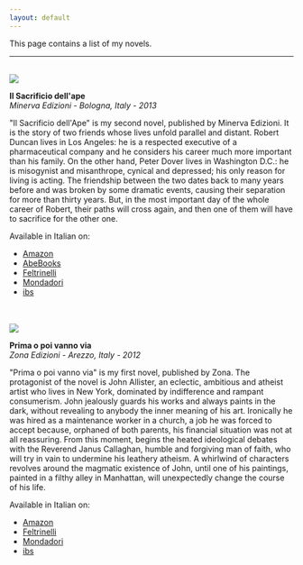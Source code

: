 ```yaml
---
layout: default
---
```


This page contains a list of my novels.

---

<br>

<img class="profile-picture"  src="https://d188rgcu4zozwl.cloudfront.net/content/B00QSSR7P4/resources/1782708893">

**Il Sacrificio dell'ape** <br>
*Minerva Edizioni - Bologna, Italy - 2013*

"Il Sacrificio dell'Ape" is my second novel, published by Minerva Edizioni. It is the story of two friends whose lives unfold parallel and distant. Robert Duncan lives in Los Angeles: he is a respected executive of a pharmaceutical company and he considers his career much more important than his family.
On the other hand, Peter Dover lives in Washington D.C.: he is misogynist and misanthrope, cynical and depressed; his only reason for living is acting.
The friendship between the two dates back to many years before and was broken by some dramatic events, causing their separation for more than thirty years. But, in the most important day of the whole career of Robert, their paths will cross again, and then one of them will have to sacrifice for the other one.

Available in Italian on:
* [Amazon](https://www.amazon.com/sacrificio-dellape-Giovanni-Sinapi/dp/8873815014)
* [AbeBooks](https://www.abebooks.com/servlet/BookDetailsPL?bi=13451615420&cm_ven=sws&cm_cat=sws&cm_pla=sws&cm_ite=13451615420&clickid=RF42ChQdx2DGRzEWEvziiyOJUkjU55SniycqVw0&cm_mmc=aff-_-ir-_-353196-_-77798&ref=imprad353196&afn_sr=impact)
* [Feltrinelli](https://www.lafeltrinelli.it/libri/giovanni-sinapi/sacrificio-ape/9788873815013)
* [Mondadori](https://www.mondadoristore.it/Il-sacrificio-dell-ape-Giovanni-Sinapi/eai978887381733/)
* [ibs](https://www.ibs.it/sacrificio-dell-ape-libro-giovanni-sinapi/e/9788873815013)


<br>
<br>


<img class="profile-picture" src="https://scontent-mia3-1.xx.fbcdn.net/v/t1.0-9/551596_348133375255219_2027947685_n.jpg?_nc_cat=0&oh=407719c5b73cb99be5e7f306dec3c562&oe=5B7EAB4A">


**Prima o poi vanno via**<br>
*Zona Edizioni - Arezzo, Italy - 2012*

"Prima o poi vanno via" is my first novel, published by Zona. The protagonist of the novel is John Allister, an eclectic, ambitious and atheist artist who lives in New York, dominated by indifference and rampant consumerism. John jealously guards his works and always paints in the dark, without revealing to anybody the inner meaning of his art. Ironically he was hired as a maintenance worker in a church, a job he was forced to accept because, orphaned of both parents, his financial situation was not at all reassuring. From this moment, begins the heated ideological debates with the Reverend Janus Callaghan, humble and forgiving man of faith, who will try in vain to undermine his leathery atheism. A whirlwind of characters revolves around the magmatic existence of John, until one of his paintings, painted in a filthy alley in Manhattan, will unexpectedly change the course of his life.

Available in Italian on:
* [Amazon](https://www.amazon.ca/Prima-poi-vanno-Giovanni-Sinapi/dp/8864382917)
* [Feltrinelli](https://www.lafeltrinelli.it/libri/giovanni-sinapi/prima-o-poi-vanno-via/9788864382913)
* [Mondadori](https://www.mondadoristore.it/Prima-o-poi-vanno-via-Giovanni-Sinapi/eai978886438291/)
* [ibs](https://www.ibs.it/prima-o-poi-vanno-via-libro-giovanni-sinapi/e/9788864382913)


<br>
<br>
<br>
<br>
